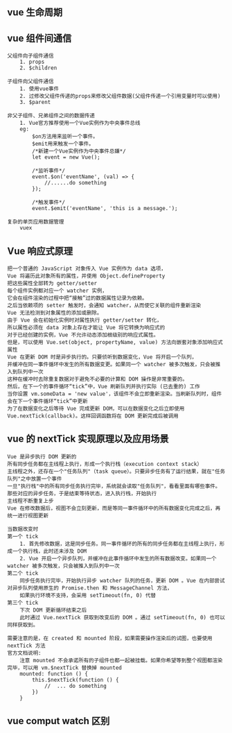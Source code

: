 ## vue 生命周期



## vue 组件间通信

    父组件向子组件通信
        1. props
        2. $children

    子组件向父组件通信
        1. 使用vue事件
        2. 过修改父组件传递的props来修改父组件数据(父组件传递一个引用变量时可以使用)
        3. $parent
    
    非父子组件、兄弟组件之间的数据传递
        1. Vue官方推荐使用一个Vue实例作为中央事件总线
        eg: 
            $on方法用来监听一个事件。
            $emit用来触发一个事件。
            /*新建一个Vue实例作为中央事件总嫌*/
            let event = new Vue();

            /*监听事件*/
            event.$on('eventName', (val) => {
                //......do something
            });

            /*触发事件*/
            event.$emit('eventName', 'this is a message.');

    复杂的单页应用数据管理
        vuex


## Vue 响应式原理

    把一个普通的 JavaScript 对象传入 Vue 实例作为 data 选项，
    Vue 将遍历此对象所有的属性，并使用 Object.defineProperty 
    把这些属性全部转为 getter/setter
    每个组件实例都对应一个 watcher 实例，
    它会在组件渲染的过程中把“接触”过的数据属性记录为依赖。
    之后当依赖项的 setter 触发时，会通知 watcher，从而使它关联的组件重新渲染
    Vue 无法检测到对象属性的添加或删除。
    由于 Vue 会在初始化实例时对属性执行 getter/setter 转化，
    所以属性必须在 data 对象上存在才能让 Vue 将它转换为响应式的
    对于已经创建的实例，Vue 不允许动态添加根级别的响应式属性。
    但是，可以使用 Vue.set(object, propertyName, value) 方法向嵌套对象添加响应式属性
    Vue 在更新 DOM 时是异步执行的。只要侦听到数据变化，Vue 将开启一个队列，
    并缓冲在同一事件循环中发生的所有数据变更。如果同一个 watcher 被多次触发，只会被推入到队列中一次
    这种在缓冲时去除重复数据对于避免不必要的计算和 DOM 操作是非常重要的。
    然后，在下一个的事件循环“tick”中，Vue 刷新队列并执行实际 (已去重的) 工作
    当你设置 vm.someData = 'new value'，该组件不会立即重新渲染。当刷新队列时，组件会在下一个事件循环“tick”中更新
    为了在数据变化之后等待 Vue 完成更新 DOM，可以在数据变化之后立即使用 Vue.nextTick(callback)。这样回调函数将在 DOM 更新完成后被调用


## vue 的 nextTick 实现原理以及应用场景

    Vue 是异步执行 DOM 更新的
    所有同步任务都在主线程上执行，形成一个执行栈（execution context stack）
    主线程之外，还存在一个"任务队列"（task queue）。只要异步任务有了运行结果，就在"任务队列"之中放置一个事件
    一旦"执行栈"中的所有同步任务执行完毕，系统就会读取"任务队列"，看看里面有哪些事件。那些对应的异步任务，于是结束等待状态，进入执行栈，开始执行
    主线程不断重复上步
    Vue 在修改数据后，视图不会立刻更新，而是等同一事件循环中的所有数据变化完成之后，再统一进行视图更新

    当数据改变时
    第一个 tick 
        1. 首先修改数据，这是同步任务。同一事件循环的所有的同步任务都在主线程上执行，形成一个执行栈，此时还未涉及 DOM
        2. Vue 开启一个异步队列，并缓冲在此事件循环中发生的所有数据改变。如果同一个 watcher 被多次触发，只会被推入到队列中一次
    第二个 tick
        同步任务执行完毕，开始执行异步 watcher 队列的任务，更新 DOM 。Vue 在内部尝试对异步队列使用原生的 Promise.then 和 MessageChannel 方法，
        如果执行环境不支持，会采用 setTimeout(fn, 0) 代替
    第三个 tick
        下次 DOM 更新循环结束之后
        此时通过 Vue.nextTick 获取到改变后的 DOM 。通过 setTimeout(fn, 0) 也可以同样获取到。

    需要注意的是，在 created 和 mounted 阶段，如果需要操作渲染后的试图，也要使用 nextTick 方法
    官方文档说明: 
        注意 mounted 不会承诺所有的子组件也都一起被挂载。如果你希望等到整个视图都渲染完毕，可以用 vm.$nextTick 替换掉 mounted
        mounted: function () {
            this.$nextTick(function () {
                //  ... do something
            })
        }


## vue comput watch 区别

